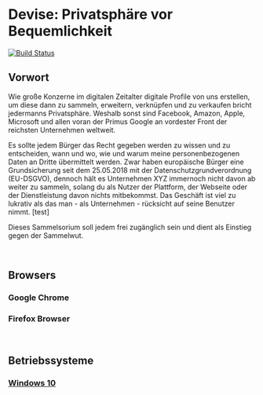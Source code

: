 # Devise: Privatsphäre vor Bequemlichkeit

[![Build Status](https://travis-ci.com/crazyyzarc/A-lot-of-security-tips.svg?branch=master)](https://travis-ci.com/crazyyzarc/A-lot-of-security-tips)

## Vorwort

Wie große Konzerne im digitalen Zeitalter digitale Profile von uns erstellen, um diese dann zu sammeln, erweitern, verknüpfen und zu verkaufen bricht jedermanns Privatsphäre. Weshalb sonst sind Facebook, Amazon, Apple, Microsoft und allen voran der Primus Google an vordester Front der reichsten Unternehmen weltweit.

Es sollte jedem Bürger das Recht gegeben werden zu wissen und zu entscheiden, wann und wo, wie und warum meine personenbezogenen Daten an Dritte übermittelt werden. Zwar haben europäische Bürger eine Grundsicherung seit dem 25.05.2018 mit der Datenschutzgrundverordnung (EU-DSGVO), dennoch hält es Unternehmen XYZ immernoch nicht davon ab weiter zu sammeln, solang du als Nutzer der Plattform, der Webseite oder der Dienstleistung davon nichts mitbekommst. Das Geschäft ist viel zu lukrativ als das man - als Unternehmen - rücksicht auf seine Benutzer nimmt. [test]

Dieses Sammelsorium soll jedem frei zugänglich sein und dient als Einstieg gegen der Sammelwut.

</br>

## Browsers
### Google Chrome
### Firefox Browser

</br>

## Betriebssysteme
### [Windows 10](https://github.com/crazyyzarc/A-lot-of-security-tips/tree/master/Windows%2010)

